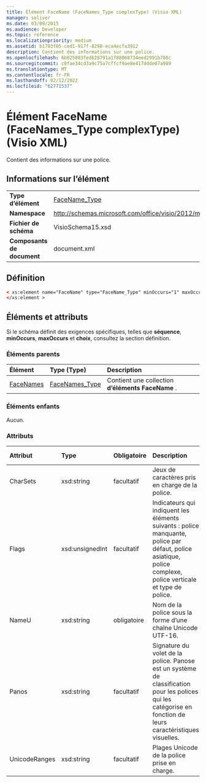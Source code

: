 ```yaml
---
title: Élément FaceName (FaceNames_Type complexType) (Visio XML)
manager: soliver
ms.date: 03/09/2015
ms.audience: Developer
ms.topic: reference
ms.localizationpriority: medium
ms.assetid: b1783f05-ced1-917f-8298-eca4ecfa3912
description: Contient des informations sur une police.
ms.openlocfilehash: 6b025803fedb28791a1f88068734eed2991b708c
ms.sourcegitcommit: c0fae34cd3a9c75a7cffcf9ae8e417ddde07a989
ms.translationtype: MT
ms.contentlocale: fr-FR
ms.lasthandoff: 02/12/2022
ms.locfileid: "62771537"
---
```

# <a name="facename-element-facenames_type-complextype-visio-xml"></a>Élément FaceName (FaceNames_Type complexType) (Visio XML)

Contient des informations sur une police.
  
## <a name="element-information"></a>Informations sur l’élément

|||
|:-----|:-----|
|**Type d’élément** <br/> |[FaceName_Type](facename_type-complextypevisio-xml.md) <br/> |
|**Namespace** <br/> |http://schemas.microsoft.com/office/visio/2012/main  <br/> |
|**Fichier de schéma** <br/> |VisioSchema15.xsd  <br/> |
|**Composants de document** <br/> |document.xml  <br/> |
   
## <a name="definition"></a>Définition

```XML
< xs:element name="FaceName" type="FaceName_Type" minOccurs="1" maxOccurs="unbounded" >
</xs:element > 
```

## <a name="elements-and-attributes"></a>Éléments et attributs

Si le schéma définit des exigences spécifiques, telles que **séquence**, **minOccurs**, **maxOccurs** et **choix**, consultez la section définition. 
  
### <a name="parent-elements"></a>Éléments parents

|**Élément**|**Type (Type)**|**Description**|
|:-----|:-----|:-----|
|[FaceNames](facenames-element-visiodocument_type-complextypevisio-xml.md) <br/> |[FaceNames_Type](facenames_type-complextypevisio-xml.md) <br/> |Contient une collection **d’éléments FaceName** . |
   
### <a name="child-elements"></a>Éléments enfants

Aucun.
  
### <a name="attributes"></a>Attributs

|**Attribut**|**Type**|**Obligatoire**|**Description**|**Valeurs possibles**|
|:-----|:-----|:-----|:-----|:-----|
|CharSets  <br/> |xsd:string  <br/> |facultatif  <br/> |Jeux de caractères pris en charge de la police. |Valeurs du type xsd:string. |
|Flags  <br/> |xsd:unsignedInt  <br/> |facultatif  <br/> |Indicateurs qui indiquent les éléments suivants : police manquante, police par défaut, police asiatique, police complexe, police verticale et type de police. |Valeurs du type xsd:unsignedInt. |
|NameU  <br/> |xsd:string  <br/> |obligatoire  <br/> |Nom de la police sous la forme d’une chaîne Unicode UTF-16. ||
|Panos  <br/> |xsd:string  <br/> |facultatif  <br/> |Signature du volet de la police. Panose est un système de classification pour les polices qui les catégorise en fonction de leurs caractéristiques visuelles. |Valeurs du type xsd:string. |
|UnicodeRanges  <br/> |xsd:string  <br/> |facultatif  <br/> |Plages Unicode de la police prise en charge. |Valeurs du type xsd:string. |
   

